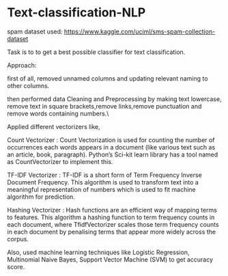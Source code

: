 # Text-classification-NLP

spam dataset used: https://www.kaggle.com/uciml/sms-spam-collection-dataset

Task is to to get a best possible classifier for text classification.

Approach:

first of all, removed unnamed columns and updating relevant naming to other columns.

then performed data Cleaning and Preprocessing by making text lowercase, remove text in square brackets,remove links,remove punctuation and remove words containing numbers.\

Applied different vectorizers like,

Count Vectorizer : Count Vectorization is used for counting the number of occurrences each words appears in a document (like various text such as an article, book, paragraph). Python’s Sci-kit learn library has a tool named as CountVectorizer to implement this.

TF-IDF Vectorizer : TF-IDF is a short form of Term Frequency Inverse Document Frequency. This algorithm is used to transform text into a meaningful representation of numbers which is used to fit machine algorithm for prediction.

Hashing Vectorizer : Hash functions are an efficient way of mapping terms to features. This algorithm a hashing function to term frequency counts in each document, where TfidfVectorizer scales those term frequency counts in each document by penalising terms that appear more widely across the corpus.

Also, used machine learning techniques like Logistic Regression, Multinomial Naive Bayes, Support Vector Machine (SVM) to get accuracy score.

